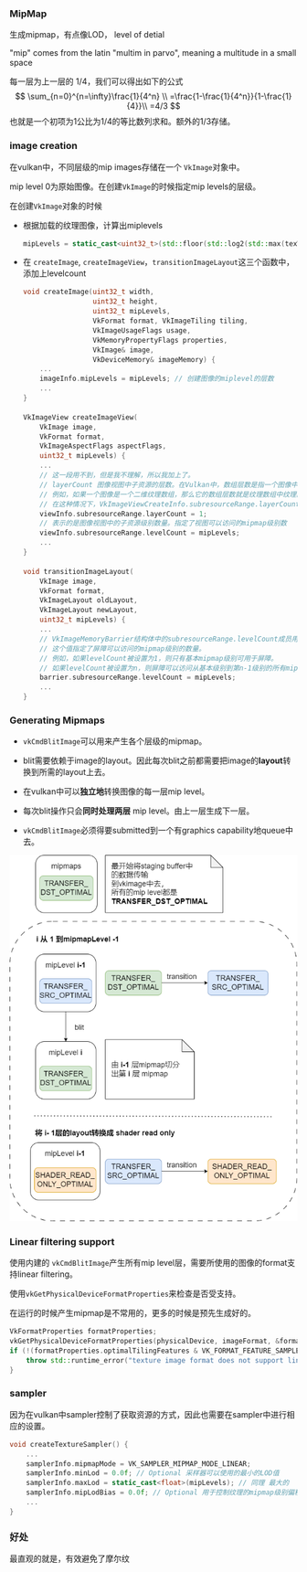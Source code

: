 ### MipMap

生成mipmap，有点像LOD， level of detial

"mip" comes from the latin "multim in parvo", meaning a multitude in a small space

每一层为上一层的 1/4，我们可以得出如下的公式
$$
\sum_{n=0}^{n=\infty}\frac{1}{4^n} \\
=\frac{1-\frac{1}{4^n}}{1-\frac{1}{4}}\\
=4/3
$$
也就是一个初项为1公比为1/4的等比数列求和。额外的1/3存储。



### image creation

在vulkan中，不同层级的mip images存储在一个 `VkImage`对象中。

mip level 0为原始图像。在创建`VkImage`的时候指定mip levels的层级。

在创建`VkImage`对象的时候

+ 根据加载的纹理图像，计算出miplevels

  ```c++
  mipLevels = static_cast<uint32_t>(std::floor(std::log2(std::max(texWidth, texHeight)))) + 1;
  ```

+ 在 `createImage`, `createImageView`，`transitionImageLayout`这三个函数中，添加上levelcount

  ```c++
  void createImage(uint32_t width, 
                   uint32_t height, 
                   uint32_t mipLevels, 
                   VkFormat format, VkImageTiling tiling, 
                   VkImageUsageFlags usage, 
                   VkMemoryPropertyFlags properties, 
                   VkImage& image, 
                   VkDeviceMemory& imageMemory) {
      ...
      imageInfo.mipLevels = mipLevels; // 创建图像的miplevel的层数
      ...
  }
  
  VkImageView createImageView(
      VkImage image, 
      VkFormat format, 
      VkImageAspectFlags aspectFlags, 
      uint32_t mipLevels) {
      ...
      // 这一段用不到，但是我不理解，所以我加上了。
      // layerCount 图像视图中子资源的层数。在Vulkan中，数组层数是指一个图像中的数组元素数量。
      // 例如，如果一个图像是一个二维纹理数组，那么它的数组层数就是纹理数组中纹理的数量。
      // 在这种情况下，VkImageViewCreateInfo.subresourceRange.layerCount指定了视图可以访问的纹理数量。
      viewInfo.subresourceRange.layerCount = 1; 
      // 表示的是图像视图中的子资源级别数量。指定了视图可以访问的mipmap级别数
      viewInfo.subresourceRange.levelCount = mipLevels; 
      ...
  }
  
  void transitionImageLayout(
      VkImage image, 
      VkFormat format, 
      VkImageLayout oldLayout, 
      VkImageLayout newLayout, 
      uint32_t mipLevels) {
      ...
      // VkImageMemoryBarrier结构体中的subresourceRange.levelCount成员用于指定图像内存屏障的子资源级别数。
      // 这个值指定了屏障可以访问的mipmap级别的数量。
      // 例如，如果levelCount被设置为1，则只有基本mipmap级别可用于屏障。
      // 如果levelCount被设置为n，则屏障可以访问从基本级别到第n-1级别的所有mipmap级别。
      barrier.subresourceRange.levelCount = mipLevels;
      ...
  }
  ```

  

### Generating Mipmaps

+ `vkCmdBlitImage`可以用来产生各个层级的mipmap。

+ blit需要依赖于image的layout。因此每次blit之前都需要把image的**layout**转换到所需的layout上去。

+ 在vulkan中可以**独立地**转换图像的每一层mip level。

+ 每次blit操作只会**同时处理两层** mip level。由上一层生成下一层。

+ `vkCmdBlitImage`必须得要submitted到一个有graphics capability地queue中去。

![](./images/mipmap.png)



### Linear filtering support

使用内建的 `vkCmdBlitImage`产生所有mip level层，需要所使用的图像的format支持linear filtering。

使用`vkGetPhysicalDeviceFormatProperties`来检查是否受支持。

在运行的时候产生mipmap是不常用的，更多的时候是预先生成好的。

```c++
VkFormatProperties formatProperties;
vkGetPhysicalDeviceFormatProperties(physicalDevice, imageFormat, &formatProperties);
if (!(formatProperties.optimalTilingFeatures & VK_FORMAT_FEATURE_SAMPLED_IMAGE_FILTER_LINEAR_BIT)) {
    throw std::runtime_error("texture image format does not support linear blitting!");
}
```



### sampler

因为在vulkan中sampler控制了获取资源的方式，因此也需要在sampler中进行相应的设置。

```c++
void createTextureSampler() {
    ...
    samplerInfo.mipmapMode = VK_SAMPLER_MIPMAP_MODE_LINEAR;
    samplerInfo.minLod = 0.0f; // Optional 采样器可以使用的最小的LOD值
    samplerInfo.maxLod = static_cast<float>(mipLevels); // 同理 最大的
    samplerInfo.mipLodBias = 0.0f; // Optional 用于控制纹理的mipmap级别偏移量
    ...
}
```



### 好处

最直观的就是，有效避免了摩尔纹
